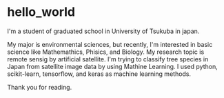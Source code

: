 # hello_world

I'm a student of graduated school in University of Tsukuba in japan.

My major is environmental sciences, but recently, I'm interested in basic science like Mathemathics, Phisics, and Biology.
My research topic is remote sensig by artificial satellite. I'm trying to classify tree species in Japan from satellite image data by using Mathine Learning.
I used python, scikit-learn, tensorflow, and keras as machine learning methods.

Thank you for reading.
